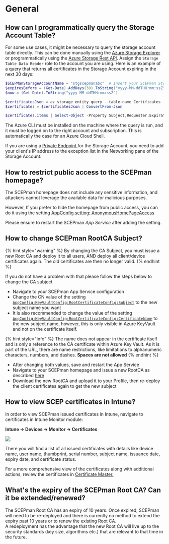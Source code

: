 # General

## How can I programmatically query the Storage Account Table?

For some use cases, it might be necessary to query the storage account table directly. This can be done manually using the [Azure Storage Explorer](https://azure.microsoft.com/en-us/features/storage-explorer/) or programmatically using the [Azure Storage Rest API](https://docs.microsoft.com/en-us/rest/api/storageservices/query-entities). Assign the `Storage Table Data Reader` role to the account you are using. Here is an example of a query that returns all certificates in the Storage Account expiring in the next 30 days:

```powershell
$SCEPManStorageAccountName = "stgscepmanabc"  # Insert your SCEPman Storage Account name here
$expiresBefore = (Get-Date).AddDays(30).ToString("yyyy-MM-ddTHH:mm:ssZ")  # Find all certificates that expire before this date
$now = (Get-Date).ToString("yyyy-MM-ddTHH:mm:ssZ")                        # and                   that expire after this date

$certificatesJson = az storage entity query --table-name Certificates --account-name $SCEPManStorageAccountName --auth-mode login --filter "ExpirationDate lt datetime'$expiresBefore' and ExpirationDate gt datetime'$now' and Revoked eq false"
$certificates = $certificatesJson | ConvertFrom-Json

$certificates.items | Select-Object -Property Subject,Requester,ExpirationDate,FQDNs
```

The Azure CLI must be installed on the machine where the query is run, and it must be logged on to the right account and subscription. This is automatically the case for an Azure Cloud Shell.

If you are using a [Private Endpoint ](../../architecture/private-endpoints.md)for the Storage Account, you need to add your client's IP address to the exception list in the Networking pane of the Storage Account.

## How to restrict public access to the SCEPman homepage?

The SCEPman homepage does not include any sensitive information, and attackers cannot leverage the available data for malicious purposes.&#x20;

However, If you prefer to hide the homepage from public access, you can do it using the setting [AppConfig setting: AnonymousHomePageAccess](../../scepman-configuration/optional/application-settings/basics.md#appconfig-anonymoushomepageaccess)

Please ensure to restart the SCEPman _App Service_ after adding the setting.

## How to change SCEPman RootCA Subject?

{% hint style="warning" %}
By changing the CA Subject, you must issue a new Root CA and deploy it to all users, AND deploy all client/device certificates again. The old certificates are then no longer valid.
{% endhint %}

If you do not have a problem with that please follow the steps below to change the CA subject

* Navigate to your SCEPman App Service configuration
* Change the CN value of the setting [`AppConfig:KeyVaultConfig:RootCertificateConfig:Subject`](../../scepman-configuration/optional/application-settings/azure-keyvault.md#appconfig-keyvaultconfig-rootcertificateconfig-subject) to the new subject name you want
* It is also recommended to change the value of the setting [`AppConfig:KeyVaultConfig:RootCertificateConfig:CertificateName`](../../scepman-configuration/optional/application-settings/azure-keyvault.md#appconfig-keyvaultconfig-rootcertificateconfig-certificatename) to the new subject name, however, this is only visible in Azure KeyVault and not on the certificate itself.

{% hint style="info" %}
The name does not appear in the certificate itself and is only a reference to the CA certificate within Azure Key Vault. As it is part of the URL, there are name restrictions, like limitations to alphanumeric characters, numbers, and dashes. **Spaces are not allowed**
{% endhint %}

* After changing both values, save and restart the App Service
* Navigate to your SCEPman homepage and issue a new RootCA as described [here](../../scepman-configuration/first-run-root-cert.md)
* Download the new RootCA and upload it to your Profile, then re-deploy the client certificates again to get the new subject

## How to view SCEP certificates in Intune?

In order to view SCEPman issued certificates in Intune, navigate to certificates in Intune Monitor module:

**Intune -> Devices -> Monitor -> Certificates**

![](<../../.gitbook/assets/2022-07-26 11_38_54-Window.png>)

There you will find a list of all issued certificates with details like device name, user name, thumbprint, serial number, subject name, issuance date, expiry date, and certificate status.

For a more comprehensive view of the certificates along with additional actions, review the certificates in [Certificate Master.](../../certificate-deployment/certificate-master/)



## What's the expiry of the SCEPman Root CA? Can it be extended/renewed?

The SCEPman Root CA has an expiry of 10 years. Once expired, SCEPman will need to be re-deployed and there is currently no method to extend the expiry past 10 years or to renew the existing Root CA. \
A redeployment has the advantage that the new Root CA will live up to the security standards (key size, algorithms etc.) that are relevant to that time in the future.
